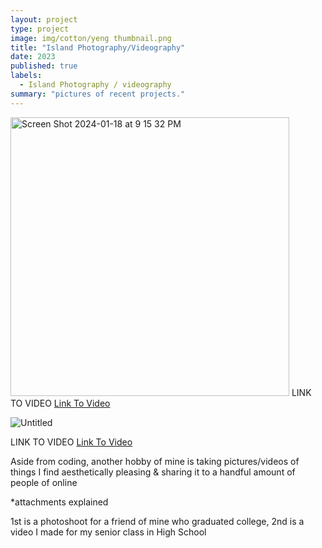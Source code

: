 ```yaml
---
layout: project
type: project
image: img/cotton/yeng thumbnail.png
title: "Island Photography/Videography"
date: 2023
published: true
labels:
  - Island Photography / videography
summary: "pictures of recent projects."
---
```


<img width="446" alt="Screen Shot 2024-01-18 at 9 15 32 PM" src="https://github.com/RonanAndal/RonanAndal.github.io/assets/156995607/64034e93-6bfb-4486-b4d8-d11f6f195417">
LINK TO VIDEO
<a href = "https://github.com/RonanAndal/RonanAndal.github.io/assets/156995607/4b1f245e-b8b1-43d8-be26-9c197208094d">Link To Video </a>


![Untitled](https://github.com/RonanAndal/RonanAndal.github.io/assets/156995607/37b28c17-8630-4921-84c8-9ddd2be17ae4)

LINK TO VIDEO
<a href = "https://github.com/RonanAndal/RonanAndal.github.io/assets/156995607/e92f2711-6377-49b1-bebe-fde4d824c778">Link To Video </a>



Aside from coding, another hobby of mine is taking pictures/videos of things I find aesthetically pleasing & sharing it to a handful amount of people of online

*attachments explained

1st is a photoshoot for a friend of mine who graduated college,
2nd is a video I made for my senior class in High School
